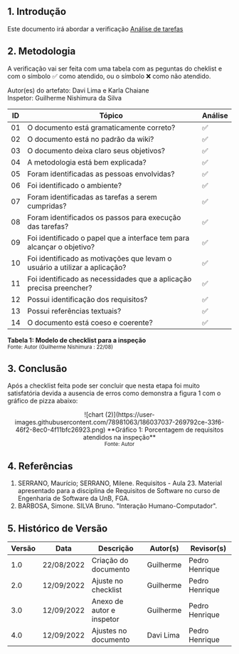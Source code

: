 ## 1. Introdução
Este documento irá abordar a verificação [Análise de tarefas](../analise_requisitos/analise_tarefas_hta.md)


## 2. Metodologia

A verificação vai ser feita com uma tabela com as peguntas do cheklist e com o símbolo ✅ como atendido, ou o símbolo ❌ como não atendido.

Autor(es) do artefato: Davi Lima e Karla Chaiane   
Inspetor: Guilherme Nishimura da Silva

| ID  | Tópico                                                                     | Análise |
| --- | -------------------------------------------------------------------------- | ------- |
| 01  | O documento está gramaticamente correto?                                   | ✅     |
| 02  | O documento está no padrão da wiki?                                        | ✅     |
| 03  | O documento deixa claro seus objetivos?                                    | ✅     |
| 04  | A metodologia está bem explicada?                                          | ✅     |
| 05  | Foram identificadas as pessoas envolvidas?                                 | ✅     |
| 06  | Foi identificado o ambiente?                                               | ✅     |
| 07  | Foram identificadas as tarefas a serem cumpridas?                          | ✅     |
| 08  | Foram identificados os passos para execução das tarefas?                   | ✅     |
| 09  | Foi identificado o papel que a interface tem para alcançar o objetivo?     | ✅     |
| 10  | Foi identificado as motivações que levam o usuário a utilizar a aplicação? | ✅     |
| 11  | Foi identificado as necessidades que a aplicação precisa preencher?        | ✅     |
| 12  | Possui identificação dos requisitos?                                       | ✅     |
| 13  | Possui referências textuais?                                               | ✅     |
| 14  | O documento está coeso e coerente?                                         | ✅     |

**Tabela 1: Modelo de checklist para a inspeção** <br>
<small>Fonte: Autor (Guilherme Nishimura : 22/08) </small></center>

## 3. Conclusão

Após a checklist feita pode ser concluir que nesta etapa foi muito satisfatória devida a ausencia de erros como demonstra a figura 1 com o gráfico de pizza abaixo:

<center>![chart (2)](https://user-images.githubusercontent.com/78981063/186037037-269792ce-33f6-46f2-8ec0-4f11bfc26923.png)  
**Gráfico 1: Porcentagem de requisitos atendidos na inspeção** <br>
<small>Fonte: Autor</small></center>

## 4. Referências

1. SERRANO, Maurício; SERRANO, Milene. Requisitos - Aula 23. Material apresentado para a disciplina de Requisitos de Software no curso de Engenharia de Software da UnB, FGA.
2. BARBOSA, Simone. SILVA Bruno. "Interação Humano-Computador".


## 5. Histórico de Versão

|Versão	| Data	| Descrição |	Autor(s)	| Revisor(s)|
|--------|----|-----------|-------|---------|
| 1.0 |	22/08/2022	| Criação do documento | Guilherme | Pedro Henrique |
| 2.0 |	12/09/2022	| Ajuste no checklist | Guilherme | Pedro Henrique |
| 3.0 |	12/09/2022	| Anexo de autor e inspetor | Guilherme | Pedro Henrique |
| 4.0 |	12/09/2022	| Ajustes no documento | Davi Lima | Pedro Henrique |

